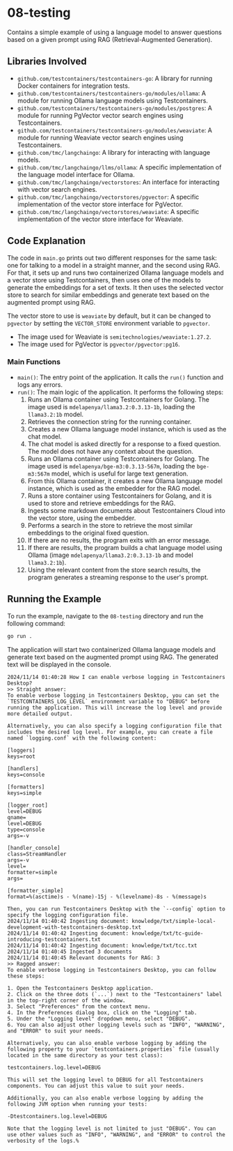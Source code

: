 # 08-testing

Contains a simple example of using a language model to answer questions based on a given prompt using RAG (Retrieval-Augmented Generation).

## Libraries Involved

- `github.com/testcontainers/testcontainers-go`: A library for running Docker containers for integration tests.
- `github.com/testcontainers/testcontainers-go/modules/ollama`: A module for running Ollama language models using Testcontainers.
- `github.com/testcontainers/testcontainers-go/modules/postgres`: A module for running PgVector vector search engines using Testcontainers.
- `github.com/testcontainers/testcontainers-go/modules/weaviate`: A module for running Weaviate vector search engines using Testcontainers.
- `github.com/tmc/langchaingo`: A library for interacting with language models.
- `github.com/tmc/langchaingo/llms/ollama`: A specific implementation of the language model interface for Ollama.
- `github.com/tmc/langchaingo/vectorstores`: An interface for interacting with vector search engines.
- `github.com/tmc/langchaingo/vectorstores/pgvector`: A specific implementation of the vector store interface for PgVector.
- `github.com/tmc/langchaingo/vectorstores/weaviate`: A specific implementation of the vector store interface for Weaviate.

## Code Explanation

The code in `main.go` prints out two different responses for the same task: one for talking to a model in a straight manner, and the second using RAG. For that, it sets up and runs two containerized Ollama language models and a vector store using Testcontainers, then uses one of the models to generate the embeddings for a set of texts. It then uses the selected vector store to search for similar embeddings and generate text based on the augmented prompt using RAG.

The vector store to use is `weaviate` by default, but it can be changed to `pgvector` by setting the `VECTOR_STORE` environment variable to `pgvector`. 

- The image used for Weaviate is `semitechnologies/weaviate:1.27.2`.
- The image used for PgVector is `pgvector/pgvector:pg16`.

### Main Functions

- `main()`: The entry point of the application. It calls the `run()` function and logs any errors.
- `run()`: The main logic of the application. It performs the following steps:
  1. Runs an Ollama container using Testcontainers for Golang. The image used is `mdelapenya/llama3.2:0.3.13-1b`, loading the `llama3.2:1b` model.
  1. Retrieves the connection string for the running container.
  1. Creates a new Ollama language model instance, which is used as the chat model.
  1. The chat model is asked directly for a response to a fixed question. The model does not have any context about the question.
  1. Runs an Ollama container using Testcontainers for Golang. The image used is `mdelapenya/bge-m3:0.3.13-567m`, loading the `bge-m3:567m` model, which is useful for large text generation.
  1. From this Ollama container, it creates a new Ollama language model instance, which is used as the embedder for the RAG model.
  1. Runs a store container using Testcontainers for Golang, and it is used to store and retrieve embeddings for the RAG.
  1. Ingests some markdown documents about Testcontainers Cloud into the vector store, using the embedder.
  1. Performs a search in the store to retrieve the most similar embeddings to the original fixed question.
  1. If there are no results, the program exits with an error message.
  1. If there are results, the program builds a chat language model using Ollama (image `mdelapenya/llama3.2:0.3.13-1b` and model `llama3.2:1b`).
  1. Using the relevant content from the store search results, the program generates a streaming response to the user's prompt.

## Running the Example

To run the example, navigate to the `08-testing` directory and run the following command:

```sh
go run .
```

The application will start two containerized Ollama language models and generate text based on the augmented prompt using RAG. The generated text will be displayed in the console.

```shell
2024/11/14 01:40:28 How I can enable verbose logging in Testcontainers Desktop?
>> Straight answer:
To enable verbose logging in Testcontainers Desktop, you can set the `TESTCONTAINERS_LOG_LEVEL` environment variable to "DEBUG" before running the application. This will increase the log level and provide more detailed output.

Alternatively, you can also specify a logging configuration file that includes the desired log level. For example, you can create a file named `logging.conf` with the following content:

[loggers]
keys=root

[handlers]
keys=console

[formatters]
keys=simple

[logger_root]
level=DEBUG
qname=
level=DEBUG
type=console
args=-v

[handler_console]
class=StreamHandler
args=-v
level=
formatter=simple
args=

[formatter_simple]
format=%(asctime)s - %(name)-15j - %(levelname)-8s - %(message)s

Then, you can run Testcontainers Desktop with the `--config` option to specify the logging configuration file.
2024/11/14 01:40:42 Ingesting document: knowledge/txt/simple-local-development-with-testcontainers-desktop.txt
2024/11/14 01:40:42 Ingesting document: knowledge/txt/tc-guide-introducing-testcontainers.txt
2024/11/14 01:40:42 Ingesting document: knowledge/txt/tcc.txt
2024/11/14 01:40:45 Ingested 3 documents
2024/11/14 01:40:45 Relevant documents for RAG: 3
>> Ragged answer:
To enable verbose logging in Testcontainers Desktop, you can follow these steps:

1. Open the Testcontainers Desktop application.
2. Click on the three dots (`...`) next to the "Testcontainers" label in the top-right corner of the window.
3. Select "Preferences" from the context menu.
4. In the Preferences dialog box, click on the "Logging" tab.
5. Under the "Logging level" dropdown menu, select "DEBUG".
6. You can also adjust other logging levels such as "INFO", "WARNING", and "ERROR" to suit your needs.

Alternatively, you can also enable verbose logging by adding the following property to your `testcontainers.properties` file (usually located in the same directory as your test class):

testcontainers.log.level=DEBUG

This will set the logging level to DEBUG for all Testcontainers components. You can adjust this value to suit your needs.

Additionally, you can also enable verbose logging by adding the following JVM option when running your tests:

-Dtestcontainers.log.level=DEBUG

Note that the logging level is not limited to just "DEBUG". You can use other values such as "INFO", "WARNING", and "ERROR" to control the verbosity of the logs.% 
```
